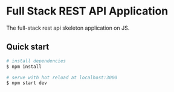 # Full Stack REST API Application

The full-stack rest api skeleton application on JS.

## Quick start

```bash
# install dependencies
$ npm install

# serve with hot reload at localhost:3000
$ npm start dev
```